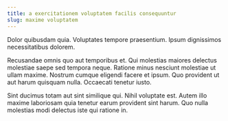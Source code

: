 ```yaml
---
title: a exercitationem voluptatem facilis consequuntur
slug: maxime voluptatem
---
```


Dolor quibusdam quia. Voluptates tempore praesentium. Ipsum dignissimos necessitatibus dolorem.

Recusandae omnis quo aut temporibus et. Qui molestias maiores delectus molestiae saepe sed tempora neque. Ratione minus nesciunt molestiae ut ullam maxime. Nostrum cumque eligendi facere et ipsum. Quo provident ut aut harum quisquam nulla. Occaecati tenetur iusto.

Sint ducimus totam aut sint similique qui. Nihil voluptate est. Autem illo maxime laboriosam quia tenetur earum provident sint harum. Quo nulla molestias modi delectus iste qui ratione in.
